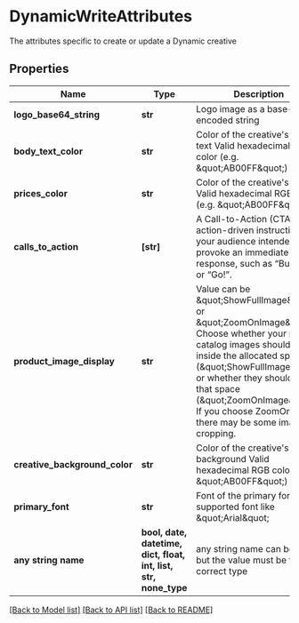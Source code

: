 # DynamicWriteAttributes

The attributes specific to create or update a Dynamic creative

## Properties
Name | Type | Description | Notes
------------ | ------------- | ------------- | -------------
**logo_base64_string** | **str** | Logo image as a base-64 encoded string | 
**body_text_color** | **str** | Color of the creative&#39;s body text  Valid hexadecimal RGB color (e.g. \&quot;AB00FF\&quot;) | 
**prices_color** | **str** | Color of the creative&#39;s prices  Valid hexadecimal RGB color (e.g. \&quot;AB00FF\&quot;) | 
**calls_to_action** | **[str]** | A Call-to-Action (CTA) is an action-driven instruction to your audience intended to provoke an immediate  response, such as “Buy now” or “Go!”. | 
**product_image_display** | **str** | Value can be \&quot;ShowFullImage\&quot; or \&quot;ZoomOnImage\&quot;. Choose whether your product catalog images should fit inside the allocated  space (\&quot;ShowFullImage\&quot;) or whether they should fill that space (\&quot;ZoomOnImage\&quot;). If you choose ZoomOnImage, there may be some  image cropping. | 
**creative_background_color** | **str** | Color of the creative&#39;s background  Valid hexadecimal RGB color (e.g. \&quot;AB00FF\&quot;) | [optional] 
**primary_font** | **str** | Font of the primary font  Valid supported font like \&quot;Arial\&quot; | [optional] 
**any string name** | **bool, date, datetime, dict, float, int, list, str, none_type** | any string name can be used but the value must be the correct type | [optional]

[[Back to Model list]](../README.md#documentation-for-models) [[Back to API list]](../README.md#documentation-for-api-endpoints) [[Back to README]](../README.md)



